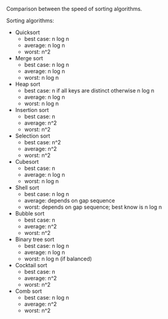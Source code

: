 Comparison between the speed of sorting algorithms.

Sorting algorithms:
- Quicksort
    - best case: n log n
    - average: n log n
    - worst: n^2
- Merge sort
    - best case: n log n
    - average: n log n
    - worst: n log n
- Heap sort
    - best case: n if all keys are distinct otherwise n log n
    - average: n log n
    - worst: n log n
- Insertion sort
    - best case: n
    - average: n^2
    - worst: n^2
- Selection sort
    - best case: n^2
    - average: n^2
    - worst: n^2
- Cubesort
    - best case: n
    - average: n log n
    - worst: n log n
- Shell sort
    - best case: n log n
    - average: depends on gap sequence
    - worst: depends on gap sequence; best know is n log n
- Bubble sort
    - best case: n
    - average: n^2
    - worst: n^2
- Binary tree sort
    - best case: n log n
    - average: n log n
    - worst: n log n (if balanced)
- Cocktail sort
    - best case: n
    - average: n^2
    - worst: n^2
- Comb sort
    - best case: n log n
    - average: n^2
    - worst: n^2